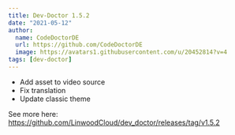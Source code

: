 ```yaml
---
title: Dev-Doctor 1.5.2
date: "2021-05-12"
author:
  name: CodeDoctorDE
  url: https://github.com/CodeDoctorDE
  image: https://avatars1.githubusercontent.com/u/20452814?v=4
tags: [dev-doctor]
---
```


- Add asset to video source
- Fix translation
- Update classic theme

See more here: <https://github.com/LinwoodCloud/dev_doctor/releases/tag/v1.5.2>
